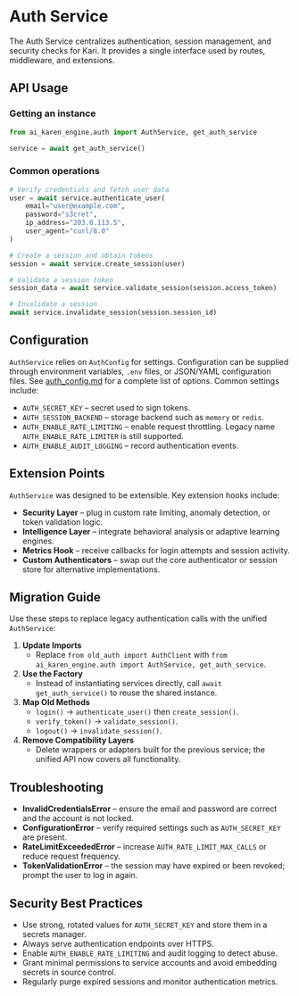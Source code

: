 # Auth Service

The Auth Service centralizes authentication, session management, and security checks for Kari. It provides a single interface used by routes, middleware, and extensions.

## API Usage

### Getting an instance
```python
from ai_karen_engine.auth import AuthService, get_auth_service

service = await get_auth_service()
```

### Common operations
```python
# Verify credentials and fetch user data
user = await service.authenticate_user(
    email="user@example.com",
    password="s3cret",
    ip_address="203.0.113.5",
    user_agent="curl/8.0"
)

# Create a session and obtain tokens
session = await service.create_session(user)

# Validate a session token
session_data = await service.validate_session(session.access_token)

# Invalidate a session
await service.invalidate_session(session.session_id)
```

## Configuration

`AuthService` relies on `AuthConfig` for settings. Configuration can be supplied through environment variables, `.env` files, or JSON/YAML configuration files. See [auth_config.md](auth_config.md) for a complete list of options. Common settings include:

- `AUTH_SECRET_KEY` – secret used to sign tokens.
- `AUTH_SESSION_BACKEND` – storage backend such as `memory` or `redis`.
- `AUTH_ENABLE_RATE_LIMITING` – enable request throttling. Legacy name `AUTH_ENABLE_RATE_LIMITER` is still supported.
- `AUTH_ENABLE_AUDIT_LOGGING` – record authentication events.

## Extension Points

`AuthService` was designed to be extensible. Key extension hooks include:

- **Security Layer** – plug in custom rate limiting, anomaly detection, or token validation logic.
- **Intelligence Layer** – integrate behavioral analysis or adaptive learning engines.
- **Metrics Hook** – receive callbacks for login attempts and session activity.
- **Custom Authenticators** – swap out the core authenticator or session store for alternative implementations.

## Migration Guide

Use these steps to replace legacy authentication calls with the unified `AuthService`:

1. **Update Imports**
   - Replace `from old_auth import AuthClient` with `from ai_karen_engine.auth import AuthService, get_auth_service`.
2. **Use the Factory**
   - Instead of instantiating services directly, call `await get_auth_service()` to reuse the shared instance.
3. **Map Old Methods**
   - `login()` → `authenticate_user()` then `create_session()`.
   - `verify_token()` → `validate_session()`.
   - `logout()` → `invalidate_session()`.
4. **Remove Compatibility Layers**
   - Delete wrappers or adapters built for the previous service; the unified API now covers all functionality.

## Troubleshooting

- **InvalidCredentialsError** – ensure the email and password are correct and the account is not locked.
- **ConfigurationError** – verify required settings such as `AUTH_SECRET_KEY` are present.
- **RateLimitExceededError** – increase `AUTH_RATE_LIMIT_MAX_CALLS` or reduce request frequency.
- **TokenValidationError** – the session may have expired or been revoked; prompt the user to log in again.

## Security Best Practices

- Use strong, rotated values for `AUTH_SECRET_KEY` and store them in a secrets manager.
- Always serve authentication endpoints over HTTPS.
- Enable `AUTH_ENABLE_RATE_LIMITING` and audit logging to detect abuse.
- Grant minimal permissions to service accounts and avoid embedding secrets in source control.
- Regularly purge expired sessions and monitor authentication metrics.
